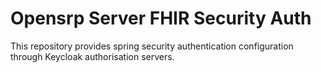 # Opensrp Server FHIR Security Auth

This repository provides spring security authentication configuration through Keycloak authorisation servers.
